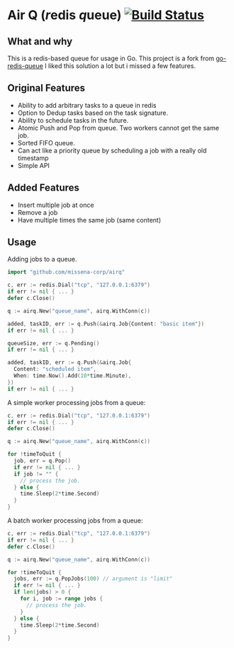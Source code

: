 # Air Q (*r*edis *q*ueue) <a href="https://travis-ci.com/missena-corp/airq"><img src="https://travis-ci.com/missena-corp/airq.svg?branch=master" alt="Build Status"></a>

## What and why

This is a redis-based queue for usage in Go.
This project is a fork from [go-redis-queue](https://github.com/agilebits/go-redis-queue)
I liked this solution a lot but i missed a few features.

## Original Features

- Ability to add arbitrary tasks to a queue in redis
- Option to Dedup tasks based on the task signature.
- Ability to schedule tasks in the future.
- Atomic Push and Pop from queue. Two workers cannot get the same job.
- Sorted FIFO queue.
- Can act like a priority queue by scheduling a job with a really old timestamp
- Simple API

## Added Features

- Insert multiple job at once
- Remove a job
- Have multiple times the same job (same content)

## Usage

Adding jobs to a queue.

```go
import "github.com/missena-corp/airq"
```

```go
c, err := redis.Dial("tcp", "127.0.0.1:6379")
if err != nil { ... }
defer c.Close()

q := airq.New("queue_name", airq.WithConn(c))

added, taskID, err := q.Push(&airq.Job{Content: "basic item"})
if err != nil { ... }

queueSize, err := q.Pending()
if err != nil { ... }

added, taskID, err := q.Push(&airq.Job{
  Content: "scheduled item",
  When: time.Now().Add(10*time.Minute),
})
if err != nil { ... }
```

A simple worker processing jobs from a queue:

```go
c, err := redis.Dial("tcp", "127.0.0.1:6379")
if err != nil { ... }
defer c.Close()

q := airq.New("queue_name", airq.WithConn(c))

for !timeToQuit {
  job, err = q.Pop()
  if err != nil { ... }
  if job != "" {
    // process the job.
  } else {
    time.Sleep(2*time.Second)
  }
}
```

A batch worker processing jobs from a queue:

```go
c, err := redis.Dial("tcp", "127.0.0.1:6379")
if err != nil { ... }
defer c.Close()

q := airq.New("queue_name", airq.WithConn(c))

for !timeToQuit {
  jobs, err := q.PopJobs(100) // argument is "limit"
  if err != nil { ... }
  if len(jobs) > 0 {
    for i, job := range jobs {
      // process the job.
    }
  } else {
    time.Sleep(2*time.Second)
  }
}
```
